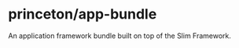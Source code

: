 princeton/app-bundle
========================================

An application framework bundle built on top of the Slim Framework.

